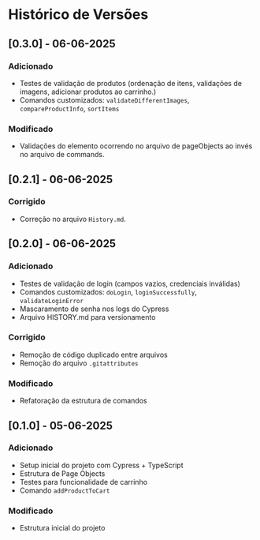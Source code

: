 # Histórico de Versões

## [0.3.0] - 06-06-2025

### Adicionado

- Testes de validação de produtos (ordenação de itens, validações de imagens, adicionar produtos ao carrinho.)
- Comandos customizados: `validateDifferentImages`, `compareProductInfo`, `sortItems`

### Modificado

- Validações do elemento ocorrendo no arquivo de pageObjects ao invés no arquivo de commands.

## [0.2.1] - 06-06-2025

### Corrigido

- Correção no arquivo `History.md`.

## [0.2.0] - 06-06-2025

### Adicionado

- Testes de validação de login (campos vazios, credenciais inválidas)
- Comandos customizados: `doLogin`, `loginSuccessfully`, `validateLoginError`
- Mascaramento de senha nos logs do Cypress
- Arquivo HISTORY.md para versionamento

### Corrigido

- Remoção de código duplicado entre arquivos
- Remoção do arquivo `.gitattributes`

### Modificado

- Refatoração da estrutura de comandos

## [0.1.0] - 05-06-2025

### Adicionado

- Setup inicial do projeto com Cypress + TypeScript
- Estrutura de Page Objects
- Testes para funcionalidade de carrinho
- Comando `addProductToCart`

### Modificado

- Estrutura inicial do projeto
